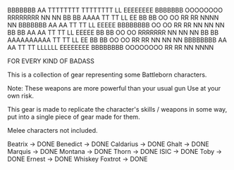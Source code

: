 BBBBBBB        AA      TTTTTTTT  TTTTTTTT  LL      EEEEEEEE  BBBBBBB      OOOOOOOO   RRRRRRRR   NN      NN
BB    BB      AAAA        TT        TT     LL      EE        BB    BB    OO      OO  RR     RR  NNNN    NN
BBBBBBB      AA  AA       TT        TT     LL      EEEEE     BBBBBBBB    OO      OO  RR    RR   NN NN   NN
BB    BB    AA    AA      TT        TT     LL      EEEEE     BB     BB   OO      OO  RRRRRRR    NN  NN  NN
BB     BB  AAAAAAAAAA     TT        TT     LL      EE        BB      BB  OO      OO  RR    RR   NN   NN NN
BBBBBBBB  AA        AA    TT        TT     LLLLLL  EEEEEEEE  BBBBBBBB     OOOOOOOO   RR     RR  NN    NNNN

FOR EVERY KIND OF BADASS

This is a collection of gear representing some Battleborn characters.

Note: These weapons are more powerful than your usual gun Use at your own risk.

This gear is made to replicate the character's skills / weapons in some way, put into a single piece of gear made for them.

Melee characters not included.

Beatrix -> DONE
Benedict -> DONE
Caldarius -> DONE
Ghalt -> DONE
Marquis -> DONE
Montana -> DONE
Thorn -> DONE
ISIC -> DONE
Toby -> DONE
Ernest -> DONE
Whiskey Foxtrot -> DONE
